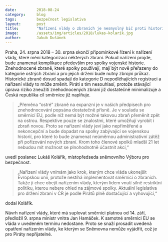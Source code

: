 ```yaml
---
date:         2018-08-24
category:     blog
tags:         bezpečnost legislativa 
layout:       post
title:        "Nařízení vlády o zbraních je nesmyslný bič proti historickým spolkům, říká poslanec Kolářík"
image:        /assets/img/articles/2018/lukas-kolarik.jpg
author:       Jakub Dušánek
---
```



Praha, 24. srpna 2018 – 30. srpna skončí připomínkové řízení k nařízení vlády, které mění kategorizaci některých zbraní. Pokud nařízení projde, bude znamenat komplikace především pro spolky vojenské historie. Znehodnocené zbraně, které spolky používají, mají být nově přeřazeny do kategorie ostrých zbraní a pro jejich držení bude nutný zbrojní průkaz. Historické zbraně dosud spadají do kategorie D nepodléhajících registraci a nařízení vlády to může změnit. Piráti s tím nesouhlasí, protože stávající úprava riziko zneužití znehodnocených zbraní již dostatečně minimalizuje a Česká republika cíl směrnice již naplňuje. 
 
> „Přeměna “ostré” zbraně na expanzní je v našich předpisech pro znehodnocování popsána dostatečně přísně. Je v souladu se směrnicí EU, podle níž nemá být možné takovou zbraň přeměnit zpět na ostrou. Respektive pouze se znalostmi, které umožňují vyrobit i zbraň novou. Proto se nařízení vlády jeví jako nepřiměřené a nekoncepční a bude dopadat na spolky zabývající se vojenskou historií, pro které to bude znamenat neúměrnou administrativní zátěž při pořizování nových zbraní. Krom toho členové spolků mladší 21 let nebudou mít možnost se plnohodnotně účastnit akcí,“

uvedl poslanec Lukáš Kolářík, místopředseda sněmovního Výboru pro bezpečnost.

> „Nařízení vlády vnímám jako krok, kterým chce vláda ukonejšit Evropskou unii, protože nestíhá implementovat směrnici o zbraních. Takže ji chce obejít nařízením vlády, kterým lidem vnutí silně restriktní politiku, kterou nebere ohled na zájmové spolky. Aktuální legislativa pro držení zbraní v ČR je podle Pirátů plně dostačující a vyhovující,“ 

dodal Kolářík.

Návrh nařízení vlády, které má suplovat směrnici platnou od 14. září, předložil 9. srpna ministr vnitra Jan Hamáček. K samotné směrnici EU se vláda v uvedeném termínu nedostane. Proto se snaží prosadit uvedená opatření nařízením vlády, ke kterým se Sněmovna nemůže vyjádřit, což je pro Piráty nepřijatelné.
